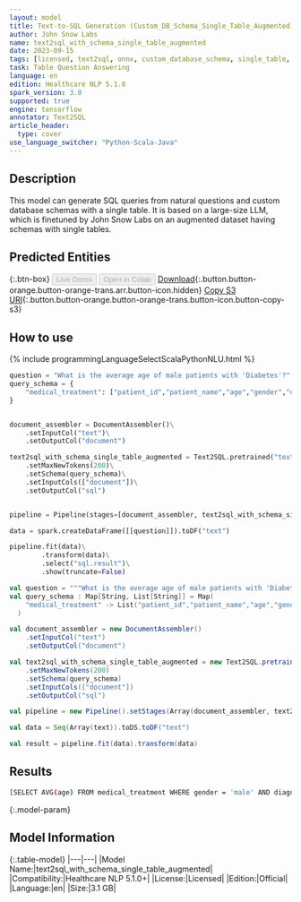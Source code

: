 ```yaml
---
layout: model
title: Text-to-SQL Generation (Custom_DB_Schema_Single_Table_Augmented)
author: John Snow Labs
name: text2sql_with_schema_single_table_augmented
date: 2023-09-15
tags: [licensed, text2sql, onnx, custom_database_schema, single_table, augmented_dataset, en, tensorflow]
task: Table Question Answering
language: en
edition: Healthcare NLP 5.1.0
spark_version: 3.0
supported: true
engine: tensorflow
annotator: Text2SQL
article_header:
  type: cover
use_language_switcher: "Python-Scala-Java"
---
```


## Description

This model can generate SQL queries from natural questions and custom database schemas with a single table. It is based on a large-size LLM, which is finetuned by John Snow Labs on an augmented dataset having schemas with single tables.

## Predicted Entities



{:.btn-box}
<button class="button button-orange" disabled>Live Demo</button>
<button class="button button-orange" disabled>Open in Colab</button>
[Download](https://s3.amazonaws.com/auxdata.johnsnowlabs.com/clinical/models/text2sql_with_schema_single_table_augmented_en_5.1.0_3.0_1694798119772.zip){:.button.button-orange.button-orange-trans.arr.button-icon.hidden}
[Copy S3 URI](s3://auxdata.johnsnowlabs.com/clinical/models/text2sql_with_schema_single_table_augmented_en_5.1.0_3.0_1694798119772.zip){:.button.button-orange.button-orange-trans.button-icon.button-copy-s3}

## How to use



<div class="tabs-box" markdown="1">
{% include programmingLanguageSelectScalaPythonNLU.html %}

```python
question = "What is the average age of male patients with 'Diabetes'?"
query_schema = {
    "medical_treatment": ["patient_id","patient_name","age","gender","diagnosis","treatment","doctor_name","hospital_name","admission_date","discharge_date"]
}


document_assembler = DocumentAssembler()\
    .setInputCol("text")\
    .setOutputCol("document")

text2sql_with_schema_single_table_augmented = Text2SQL.pretrained("text2sql_with_schema_single_table_augmented", "en", "clinical/models")\
    .setMaxNewTokens(200)\
    .setSchema(query_schema)\
    .setInputCols(["document"])\
    .setOutputCol("sql")


pipeline = Pipeline(stages=[document_assembler, text2sql_with_schema_single_table_augmented ])

data = spark.createDataFrame([[question]]).toDF("text")

pipeline.fit(data)\
        .transform(data)\
        .select("sql.result")\
        .show(truncate=False)
```
```scala
val question = """What is the average age of male patients with 'Diabetes'? """
val query_schema : Map[String, List[String]] = Map(
    "medical_treatment" -> List("patient_id","patient_name","age","gender","diagnosis","treatment","doctor_name","hospital_name","admission_date","discharge_date")
  )

val document_assembler = new DocumentAssembler()
    .setInputCol("text")
    .setOutputCol("document")

val text2sql_with_schema_single_table_augmented = new Text2SQL.pretrained("text2sql_with_schema_single_table_augmented", "en", "clinical/models")
    .setMaxNewTokens(200)
    .setSchema(query_schema)
    .setInputCols(["document"])
    .setOutputCol("sql")

val pipeline = new Pipeline().setStages(Array(document_assembler, text2sql_with_schema_single_table_augmented ))

val data = Seq(Array(text)).toDS.toDF("text")

val result = pipeline.fit(data).transform(data)
```
</div>

## Results

```bash
[SELECT AVG(age) FROM medical_treatment WHERE gender = 'male' AND diagnosis = 'diabetes']
```

{:.model-param}
## Model Information

{:.table-model}
|---|---|
|Model Name:|text2sql_with_schema_single_table_augmented|
|Compatibility:|Healthcare NLP 5.1.0+|
|License:|Licensed|
|Edition:|Official|
|Language:|en|
|Size:|3.1 GB|
